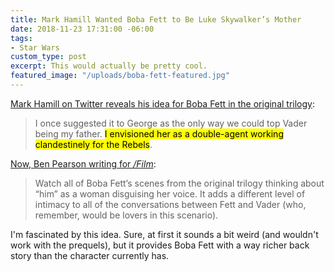 ```yaml
---
title: Mark Hamill Wanted Boba Fett to Be Luke Skywalker’s Mother
date: 2018-11-23 17:31:00 -06:00
tags:
- Star Wars
custom_type: post
excerpt: This would actually be pretty cool.
featured_image: "/uploads/boba-fett-featured.jpg"
---
```


[Mark Hamill on Twitter reveals his idea for Boba Fett in the original trilogy](https://twitter.com/HamillHimself/status/1063349506073194496):

> I once suggested it to George as the only way we could top Vader being my father. <mark>I envisioned her as a double-agent working clandestinely for the&nbsp;Rebels</mark>.

[Now, Ben Pearson writing for _/Film_](https://www.slashfilm.com/boba-fett-as-luke-skywalkers-mother/):

> Watch all of Boba Fett’s scenes from the original trilogy thinking about “him” as a woman disguising her voice. It adds a different level of intimacy to all of the conversations between Fett and Vader (who, remember, would be lovers in this scenario).

I'm fascinated by this idea. Sure, at first it sounds a bit weird (and wouldn't work with the prequels), but it provides Boba Fett with a way richer back story than the character currently has.
